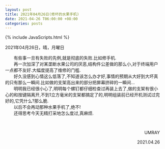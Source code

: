 ```yaml
---
layout: post
title: 2021年04月26日(修坏的水果手机)
date: 2021-04-26 T06:00:00 +08:00
categories: posts
---
```


{% include JavaScripts.html %}

2021年04月26日，晴，月曜日  

&emsp;&emsp;有些事一旦有失败的先例,就是彻底的失败.比如修手机.  
&emsp;&emsp;再一次加深了对某垄断水果公司的厌恶,结构件公差做的那么小,对于终端用户一点都不友好.大幅度提高了维修的门槛.  
&emsp;&emsp;好久没感到心情这么低落了,不知道该怎么办才好,事情的预期从大好到大坏真的只有那么一瞬间.比如做的支架高出来的部分把屏幕挤碎的一瞬间...  
&emsp;&emsp;明明我已经很小心了,明明每个螺钉都仔细检查过再装上去了,做的支架有很小心的和按键隔离开,不到1立方毫米的支架都搞定了的,明明组装前已经开机测试过完好的,它凭什么?那么脆.  
&emsp;&emsp;以后不会再动那种水果手机了,绝不!  
&emsp;&emsp;还得思考今天无精打采地怎么度过,真麻烦.  

&emsp;&emsp;  
<p align="right">UMRAY</p>
<p align="right">2021.04.26</p>
